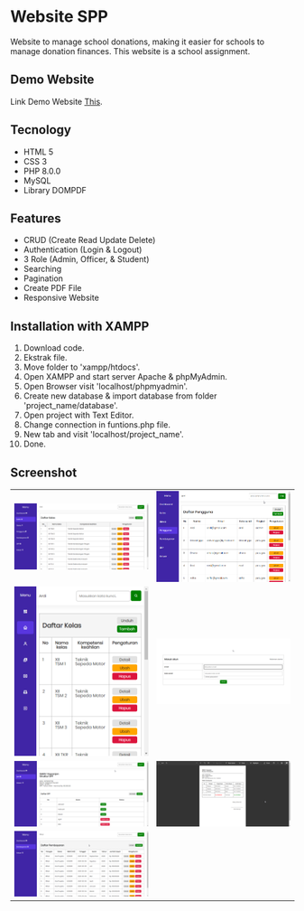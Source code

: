 # Website SPP

Website to manage school donations, making it easier for schools to manage donation finances. This website is a school assignment.

## Demo Website
Link Demo Website [This](https://firm-members.000webhostapp.com).

## Tecnology

- HTML 5
- CSS 3
- PHP 8.0.0
- MySQL
- Library DOMPDF

## Features

- CRUD (Create Read Update Delete)
- Authentication (Login & Logout)
- 3 Role (Admin, Officer, & Student)
- Searching
- Pagination
- Create PDF File
- Responsive Website

## Installation with XAMPP

1. Download code.
2. Ekstrak file.
3. Move folder to 'xampp/htdocs'.
4. Open XAMPP and start server Apache & phpMyAdmin.
5. Open Browser visit 'localhost/phpmyadmin'.
6. Create new database & import database from folder 'project_name/database'.
7. Open project with Text Editor.
8. Change connection in funtions.php file.
9. New tab and visit 'localhost/project_name'.
10. Done.

## Screenshot

|                                        |                                      |
| -------------------------------------- | ------------------------------------ |
| ![Desktop](/assets/images/desktop.png) | ![Tablet](/assets/images/tablet.png) |
| ![Mobile](/assets/images/mobile.png)   | ![Login](/assets/images/login.png)   |
| ![Spp](/assets/images/spp.png)         | ![Pdf](/assets/images/pdf.png)       |
| ![Payment](/assets/images/payment.png) |
